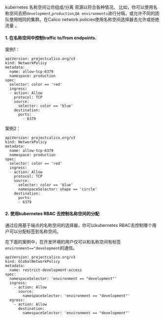 kubernetes 名称空间让你组成/分离 资源以符合各种情况。 比如，你可以使用名称空间去把`development`,`production`,`QA environments`进行分隔，或允许不同的团队使用相同的集群。在Calico network policies使用名称空间选择器去允许或拒绝流量 。

#### 1. 在名称空间中控制traffic to/from endpoints.

案例1：

```shell
apiVersion: projectcalico.org/v3
kind: NetworkPolicy
metadata:
  name: allow-tcp-6379
  namespace: production
spec:
  selector: color == 'red'
  ingress:
  - action: Allow
    protocol: TCP
    source:
      selector: color == 'blue'
    destination:
      ports:
        - 6379
```

案例2：

```shell
apiVersion: projectcalico.org/v3
kind: NetworkPolicy
metadata:
  name: allow-tcp-6379
  namespace: production
spec:
  selector: color == 'red'
  ingress:
  - action: Allow
    protocol: TCP
    source:
      selector: color == 'blue'
      namespaceSelector: shape == 'circle'
    destination:
      ports:
      - 6379
```

#### 2. 使用kubernetes RBAC 去控制名称空间的分配 

通过应用基于端点的名称空间的选择器，你可以kubernetes RBAC去控制哪个用户可以分配标签到名称空间。

在下面的案例中，在开发环境的用户仅可以和名称空间有标签`environment=="development`的通信。

```shell
apiVersion: projectcalico.org/v3
kind: GlobalNetworkPolicy
metadata:
  name: restrict-development-access
spec:
  namespaceSelector: 'environment == "development"'
  ingress:
    - action: Allow
      source:
        namespaceSelector: 'environment == "development"'
  egress:
    - action: Allow
      destination:
        namespaceSelector: 'environment == "development"'
```